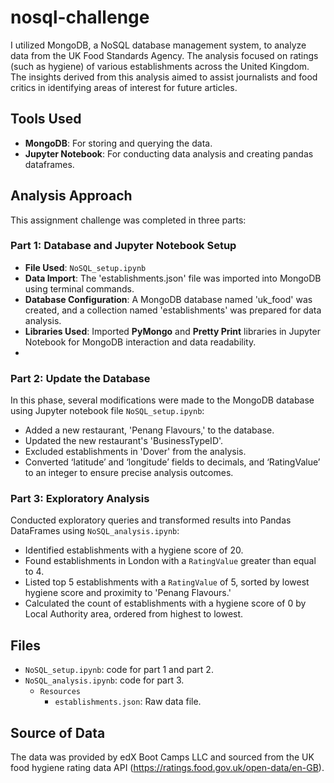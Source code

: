 # nosql-challenge

I utilized MongoDB, a NoSQL database management system, to analyze data from the UK Food Standards Agency.  The analysis focused on ratings (such as hygiene) of various establishments across the United Kingdom. The insights derived from this analysis aimed to assist journalists and food critics in identifying areas of interest for future articles. 

## Tools Used
- **MongoDB**: For storing and querying the data.
- **Jupyter Notebook**: For conducting data analysis and creating pandas dataframes.
  
## Analysis Approach
This assignment challenge was completed in three parts: 

### Part 1: Database and Jupyter Notebook Setup
- **File Used**: `NoSQL_setup.ipynb`
- **Data Import**: The 'establishments.json' file was imported into MongoDB using terminal commands.
- **Database Configuration**: A MongoDB database named 'uk_food' was created, and a collection named 'establishments' was prepared for data analysis.
- **Libraries Used**: Imported **PyMongo** and **Pretty Print** libraries in Jupyter Notebook for MongoDB interaction and data readability.
- 
### Part 2: Update the Database
In this phase, several modifications were made to the MongoDB database using Jupyter notebook file `NoSQL_setup.ipynb`:
- Added a new restaurant, 'Penang Flavours,' to the database.
- Updated the new restaurant's 'BusinessTypeID'.
- Excluded establishments in 'Dover' from the analysis.
- Converted ‘latitude’ and ‘longitude’ fields to decimals, and ‘RatingValue’ to an integer to ensure precise analysis outcomes.

### Part 3: Exploratory Analysis
Conducted exploratory queries and transformed results into Pandas DataFrames using `NoSQL_analysis.ipynb`:
- Identified establishments with a hygiene score of 20.
- Found establishments in London with a `RatingValue` greater than equal to 4.
- Listed top 5 establishments with a `RatingValue` of 5, sorted by lowest hygiene score and proximity to 'Penang Flavours.'
- Calculated the count of establishments with a hygiene score of 0 by Local Authority area, ordered from highest to lowest.

## Files
- `NoSQL_setup.ipynb`: code for part 1 and part 2.
- `NoSQL_analysis.ipynb`: code for part 3.
  - `Resources`
    - `establishments.json`: Raw data file.
   
## Source of Data
The data was provided by edX Boot Camps LLC and sourced from the UK food hygiene rating data API (https://ratings.food.gov.uk/open-data/en-GB).
